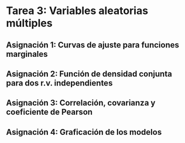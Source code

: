 # Tarea 3: Variables aleatorias múltiples

## Asignación 1: Curvas de ajuste para funciones marginales

## Asignación 2: Función de densidad conjunta para dos r.v. independientes

## Asignación 3: Correlación, covarianza y coeficiente de Pearson

## Asignación 4: Graficación de los modelos